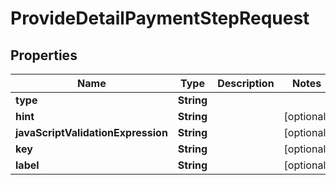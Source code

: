 

# ProvideDetailPaymentStepRequest

## Properties

Name | Type | Description | Notes
------------ | ------------- | ------------- | -------------
**type** | **String** |  | 
**hint** | **String** |  |  [optional]
**javaScriptValidationExpression** | **String** |  |  [optional]
**key** | **String** |  |  [optional]
**label** | **String** |  |  [optional]



